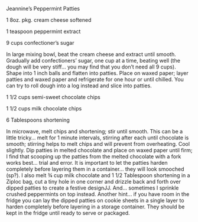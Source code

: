 Jeannine’s Peppermint Patties

1 8oz. pkg. cream cheese softened

1 teaspoon peppermint extract

9 cups confectioner’s sugar

In large mixing bowl, beat the cream cheese and extract until smooth.  Gradually add confectioners’ sugar, one cup at a time, beating well  (the dough will be very stiff... you may find that you don’t need all 9 cups).  Shape into 1 inch balls and flatten into patties.  Place on waxed paper; layer patties and waxed paper and refrigerate for one hour or until chilled.  You can try to roll dough into a log instead and slice into patties.

 

1 1/2 cups semi-sweet chocolate chips

1 1/2 cups milk chocolate chips

6 Tablespoons shortening

In microwave, melt chips and shortening; stir until smooth.  This can be a little tricky... melt for 1 minute intervals, stirring after each until chocolate is smooth; stirring helps to melt chips and will prevent from overheating.  Cool slightly.  Dip patties in melted chocolate and place on waxed paper until firm; I find that scooping up the patties from the melted chocolate with a fork works best... trial and error.  It is important to let the patties harden completely before layering them in a container... they will look smooched (sp?).  I also melt ¾ cup milk chocolate and 1 1/2 Tablespoon shortening in a Ziploc bag, cut a tiny hole in one corner and drizzle back and forth over dipped patties to create a festive designJJ.  And... sometimes I sprinkle crushed peppermints on top instead.  Another hint... if you have room in the fridge you can lay the dipped patties on cookie sheets in a single layer to harden completely before layering in a storage container.  They should be kept in the fridge until ready to serve or packaged.
